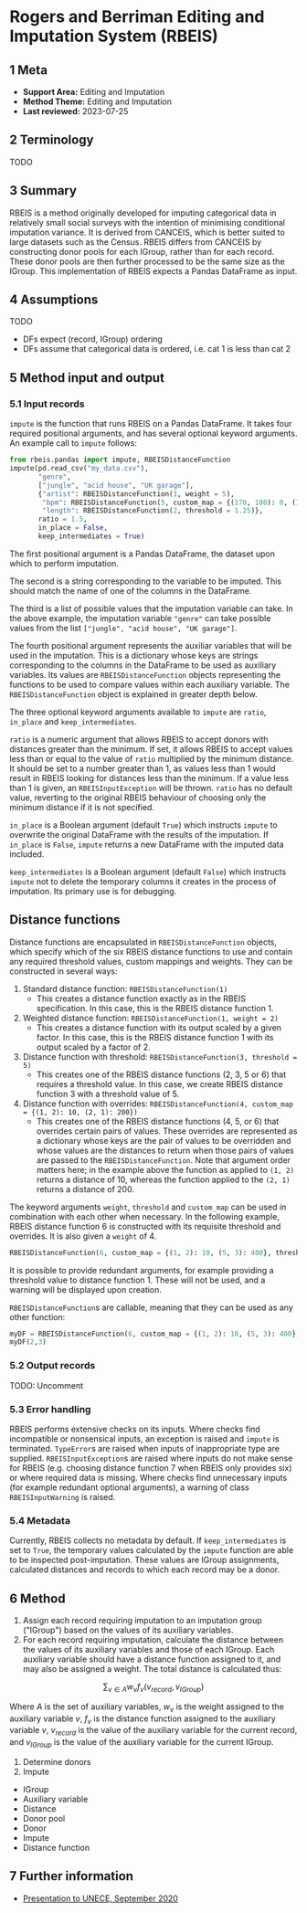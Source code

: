 # Rogers and Berriman Editing and Imputation System (RBEIS)

## 1 Meta

- **Support Area:** Editing and Imputation
- **Method Theme:** Editing and Imputation
- **Last reviewed:** 2023-07-25

## 2 Terminology

<!--
A bulleted list of technical terms specific to this method that are used in the specification
-->

TODO

## 3 Summary

<!--
A brief (~100 words) summary of what your method does, how it achieves it, and what kinds of data it expects to receive and produce.  These will each be explored in greater depth in later sections, so make sure not to go into too much detail here
-->

RBEIS is a method originally developed for imputing categorical data in relatively small social surveys with the intention of minimising conditional imputation variance.  It is derived from CANCEIS, which is better suited to large datasets such as the Census.  RBEIS differs from CANCEIS by constructing donor pools for each IGroup, rather than for each record.  These donor pools are then further processed to be the same size as the IGroup.  This implementation of RBEIS expects a Pandas DataFrame as input.

## 4 Assumptions

<!--
A bulleted list of assumptions that your method makes about its inputs
-->

TODO
- DFs expect (record, IGroup) ordering
- DFs assume that categorical data is ordered, i.e. cat 1 is less than cat 2

## 5 Method input and output

<!--
A section detailing the kinds of data that your method expects to receive as input and produce as output, along with any related information (e.g. “fields must not contain null values”)
-->

### 5.1 Input records

<!--
Details about the expected input, including (if applicable) the expected fields within each record and the formats in which they are expected
-->

`impute` is the function that runs RBEIS on a Pandas DataFrame.  It takes four required positional arguments, and has several optional keyword arguments.  An example call to `impute` follows:

```python
from rbeis.pandas import impute, RBEISDistanceFunction
impute(pd.read_csv("my_data.csv"),
       "genre",
       ["jungle", "acid house", "UK garage"],
       {"artist": RBEISDistanceFunction(1, weight = 5),
        "bpm": RBEISDistanceFunction(5, custom_map = {(170, 180): 0, (140, 160): 100}, threshold = 5),
        "length": RBEISDistanceFunction(2, threshold = 1.25)},
       ratio = 1.5,
       in_place = False,
       keep_intermediates = True)
```

The first positional argument is a Pandas DataFrame, the dataset upon which to perform imputation.

The second is a string corresponding to the variable to be imputed.  This should match the name of one of the columns in the DataFrame.

The third is a list of possible values that the imputation variable can take.  In the above example, the imputation variable `"genre"` can take possible values from the list `["jungle", "acid house", "UK garage"]`.

The fourth positional argument represents the auxiliar variables that will be used in the imputation.  This is a dictionary whose keys are strings corresponding to the columns in the DataFrame to be used as auxiliary variables.  Its values are `RBEISDistanceFunction` objects representing the functions to be used to compare values within each auxiliary variable.  The `RBEISDistanceFunction` object is explained in greater depth below.

The three optional keyword arguments available to `impute` are `ratio`, `in_place` and `keep_intermediates`.

`ratio` is a numeric argument that allows RBEIS to accept donors with distances greater than the minimum.  If set, it allows RBEIS to accept values less than or equal to the value of `ratio` multiplied by the minimum distance.  It should be set to a number greater than 1, as values less than 1 would result in RBEIS looking for distances less than the minimum.  If a value less than 1 is given, an `RBEISInputException` will be thrown.  `ratio` has no default value, reverting to the original RBEIS behaviour of choosing only the minimum distance if it is not specified.

`in_place` is a Boolean argument (default `True`) which instructs `impute` to overwrite the original DataFrame with the results of the imputation.  If `in_place` is `False`, `impute` returns a new DataFrame with the imputed data included.

`keep_intermediates` is a Boolean argument (default `False`) which instructs `impute` not to delete the temporary columns it creates in the process of imputation.  Its primary use is for debugging.

## Distance functions

Distance functions are encapsulated in `RBEISDistanceFunction` objects, which specify which of the six RBEIS distance functions to use and contain any required threshold values, custom mappings and weights.  They can be constructed in several ways:

1. Standard distance function: `RBEISDistanceFunction(1)`
    - This creates a distance function exactly as in the RBEIS specification.  In this case, this is the RBEIS distance function 1.
1. Weighted distance function: `RBEISDistanceFunction(1, weight = 2)`
    - This creates a distance function with its output scaled by a given factor.  In this case, this is the RBEIS distance function 1 with its output scaled by a factor of 2.
1. Distance function with threshold: `RBEISDistanceFunction(3, threshold = 5)`
    - This creates one of the RBEIS distance functions (2, 3, 5 or 6) that requires a threshold value.  In this case, we create RBEIS distance function 3 with a threshold value of 5.
1. Distance function with overrides: `RBEISDistanceFunction(4, custom_map = {(1, 2): 10, (2, 1): 200})`
    - This creates one of the RBEIS distance functions (4, 5, or 6) that overrides certain pairs of values.  These overrides are represented as a dictionary whose keys are the pair of values to be overridden and whose values are the distances to return when those pairs of values are passed to the `RBEISDistanceFunction`.  Note that argument order matters here; in the example above the function as applied to `(1, 2)` returns a distance of 10, whereas the function applied to the `(2, 1)` returns a distance of 200.

The keyword arguments `weight`, `threshold` and `custom_map` can be used in combination with each other when necessary.  In the following example, RBEIS distance function 6 is constructed with its requisite threshold and overrides.  It is also given a `weight` of 4.

```python
RBEISDistanceFunction(6, custom_map = {(1, 2): 10, (5, 3): 400}, threshold = 2.5, weight = 4)
```

It is possible to provide redundant arguments, for example providing a threshold value to distance function 1.  These will not be used, and a warning will be displayed upon creation.

`RBEISDistanceFunction`s are callable, meaning that they can be used as any other function:

```python
myDF = RBEISDistanceFunction(6, custom_map = {(1, 2): 10, (5, 3): 400}, threshold = 2.5, weight = 4)
myDF(2,3)
```

### 5.2 Output records

<!--
Details about the require output, including (if applicable) the expected fields within each record and the formats in which they are required
-->

TODO: Uncomment

<!--`impute` modifies its input DataFrame by adding a new column containing the imputed values for a given variable, named <code><em>&lt;variable&gt;</em>_imputed</code>.  If `in_place` is set to `False`, a new DataFrame containing this column is returned.-->

### 5.3 Error handling

<!--
Details about what the method should do in the event of various classes of errors
-->

RBEIS performs extensive checks on its inputs.  Where checks find incompatible or nonsensical inputs, an exception is raised and `impute` is terminated.  `TypeError`s are raised when inputs of inappropriate type are supplied. `RBEISInputException`s are raised where inputs do not make sense for RBEIS (e.g. choosing distance function 7 when RBEIS only provides six) or where required data is missing.  Where checks find unnecessary inputs (for example redundant optional arguments), a warning of class `RBEISInputWarning` is raised.

### 5.4 Metadata

<!--
Details about what other metadata should be provided by the method, e.g. the number of times a donor was used in imputation
-->

Currently, RBEIS collects no metadata by default.  If `keep_intermediates` is set to `True`, the temporary values calculated by the `impute` function are able to be inspected post-imputation.  These values are IGroup assignments, calculated distances and records to which each record may be a donor.

## 6 Method

<!--
A detailed, formal, prose description of your method including, where appropriate, the underlying mathematics.  This section is best broken up into multiple subsections, especially for more complex methods
-->

1. Assign each record requiring imputation to an imputation group ("IGroup") based on the values of its auxiliary variables.
1. For each record requiring imputation, calculate the distance between the values of its auxiliary variables and those of each IGroup.  Each auxiliary variable should have a distance function assigned to it, and may also be assigned a weight.  The total distance is calculated thus:

$$
\sum_{v \in A} w_{v}{f_{v}(v_{record},v_{IGroup})}
$$

Where $A$ is the set of auxiliary variables, $w_v$ is the weight assigned to the auxiliary variable $v$, $f_v$ is the distance function assigned to the auxiliary variable $v$, $v_{record}$ is the value of the auxiliary variable for the current record, and $v_{IGroup}$ is the value of the auxiliary variable for the current IGroup.
1. Determine donors
1. Impute

- IGroup
- Auxiliary variable
- Distance
- Donor pool
- Donor
- Impute
- Distance function

## 7 Further information

<!--
If appropriate, a bulleted list of links to external documents that provide further information about the method
-->

- [Presentation to UNECE, September 2020](https://web.archive.org/web/20230725125247/https://unece.org/fileadmin/DAM/stats/documents/ece/ces/ge.58/2020/mtg1/SDE2020_T1-A_UK_Leather_Presentation.pdf)
